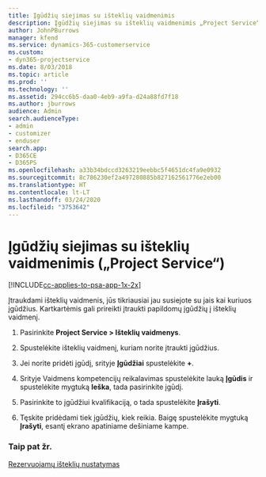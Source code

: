 ```yaml
---
title: Įgūdžių siejimas su išteklių vaidmenimis
description: Įgūdžių siejimas su išteklių vaidmenimis „Project Service“
author: JohnPBurrows
manager: kfend
ms.service: dynamics-365-customerservice
ms.custom:
- dyn365-projectservice
ms.date: 8/03/2018
ms.topic: article
ms.prod: ''
ms.technology: ''
ms.assetid: 294cc6b5-daa0-4eb9-a9fa-d24a88fd7f18
ms.author: jburrows
audience: Admin
search.audienceType:
- admin
- customizer
- enduser
search.app:
- D365CE
- D365PS
ms.openlocfilehash: a33b34bdccd3263219eebbc5f4651dc4fa9e0932
ms.sourcegitcommit: 8c786230ef2a497280885b827162561776e2eb00
ms.translationtype: HT
ms.contentlocale: lt-LT
ms.lasthandoff: 03/24/2020
ms.locfileid: "3753642"
---
```

# <a name="associate-skills-with-resource-roles-project-service"></a>Įgūdžių siejimas su išteklių vaidmenimis („Project Service“)

[!INCLUDE[cc-applies-to-psa-app-1x-2x](../includes/cc-applies-to-psa-app-1x-2x.md)]

Įtraukdami išteklių vaidmenis, jūs tikriausiai jau susiejote su jais kai kuriuos įgūdžius. Kartkartėmis gali prireikti įtraukti papildomų įgūdžių į išteklių vaidmenį.  
  
1.  Pasirinkite **Project Service > Išteklių vaidmenys**.  
  
2.  Spustelėkite išteklių vaidmenį, kuriam norite įtraukti įgūdžius.  
  
3.  Jei norite pridėti įgūdį, srityje **Įgūdžiai** spustelėkite **+**.  
  
4.  Srityje Vaidmens kompetencijų reikalavimas spustelėkite lauką **Įgūdis** ir spustelėkite mygtuką **Ieška**, tada pasirinkite įgūdį.  
  
5.  Pasirinkite to įgūdžiui kvalifikaciją, o tada spustelėkite **Įrašyti**.  
  
6.  Tęskite pridėdami tiek įgūdžių, kiek reikia. Baigę spustelėkite mygtuką **Įrašyti**, esantį ekrano apatiniame dešiniame kampe.  
  
### <a name="see-also"></a>Taip pat žr.  
 [Rezervuojamų išteklių nustatymas](../project-service/set-up-resources.md)
